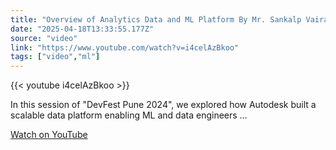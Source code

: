 ```yaml
---
title: "Overview of Analytics Data and ML Platform By Mr. Sankalp Vairat and Mr. Saurabh Jha | DFP 2024"
date: "2025-04-18T13:33:55.177Z"
source: "video"
link: "https://www.youtube.com/watch?v=i4celAzBkoo"
tags: ["video","ml"]
---
```


{{< youtube i4celAzBkoo >}}

In this session of \"DevFest Pune 2024\", we explored how Autodesk built a scalable data platform enabling ML and data engineers ...

[Watch on YouTube](https://www.youtube.com/watch?v=i4celAzBkoo)
